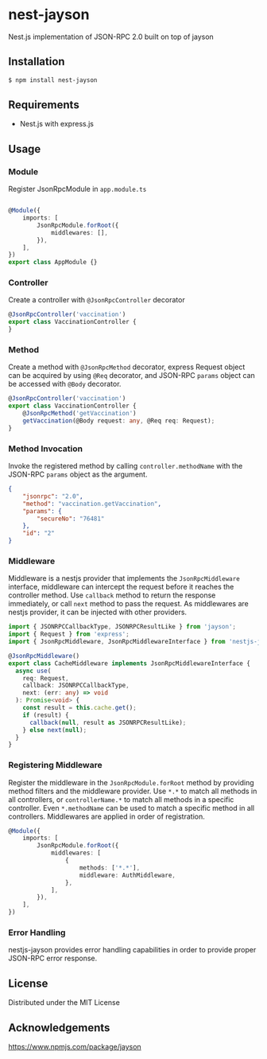 # nest-jayson
Nest.js implementation of JSON-RPC 2.0 built on top of jayson

## Installation

```bash
$ npm install nest-jayson
```

## Requirements
- Nest.js with express.js

## Usage

### Module
Register JsonRpcModule in `app.module.ts`
```typescript

@Module({
    imports: [
        JsonRpcModule.forRoot({
            middlewares: [],
        }),
    ],
})
export class AppModule {}
```

### Controller
Create a controller with `@JsonRpcController` decorator
```typescript
@JsonRpcController('vaccination')
export class VaccinationController {
}
```
### Method
Create a method with `@JsonRpcMethod` decorator,
express Request object can be acquired by using `@Req` decorator, 
and JSON-RPC `params` object can be accessed with `@Body` decorator.

```typescript
@JsonRpcController('vaccination')
export class VaccinationController {
    @JsonRpcMethod('getVaccination')
    getVaccination(@Body request: any, @Req req: Request);
}
```

### Method Invocation
Invoke the registered method by calling `controller.methodName` with the JSON-RPC `params` object as the argument.
```json
{
    "jsonrpc": "2.0",
    "method": "vaccination.getVaccination",
    "params": {
        "secureNo": "76481"
    },
    "id": "2"
}
```

### Middleware
Middleware is a nestjs provider that implements the `JsonRpcMiddleware` interface, middleware can intercept the request before it reaches the controller method.
Use `callback` method to return the response immediately, or call `next` method to pass the request.
As middlewares are nestjs provider, it can be injected with other providers.

```typescript
import { JSONRPCCallbackType, JSONRPCResultLike } from 'jayson';
import { Request } from 'express';
import { JsonRpcMiddleware, JsonRpcMiddlewareInterface } from 'nestjs-jayson';

@JsonRpcMiddleware()
export class CacheMiddleware implements JsonRpcMiddlewareInterface {
  async use(
    req: Request,
    callback: JSONRPCCallbackType,
    next: (err: any) => void
  ): Promise<void> {
    const result = this.cache.get();
    if (result) {
      callback(null, result as JSONRPCResultLike);
    } else next(null);
  }
}
```

### Registering Middleware
Register the middleware in the `JsonRpcModule.forRoot` method by providing method filters and the middleware provider.
Use `*.*` to match all methods in all controllers, or `controllerName.*` to match all methods in a specific controller.
Even `*.methodName` can be used to match a specific method in all controllers.
Middlewares are applied in order of registration.

```typescript
@Module({
    imports: [
        JsonRpcModule.forRoot({
            middlewares: [
                {
                    methods: ['*.*'],
                    middleware: AuthMiddleware,
                },
            ],
        }),
    ],
})
```

### Error Handling
nestjs-jayson provides error handling capabilities in order to provide proper JSON-RPC error response.

## License
Distributed under the MIT License

## Acknowledgements
https://www.npmjs.com/package/jayson
